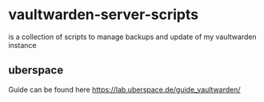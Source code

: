 # vaultwarden-server-scripts

is a collection of scripts to manage backups and update of my vaultwarden instance


## uberspace
Guide can be found here <https://lab.uberspace.de/guide_vaultwarden/>

